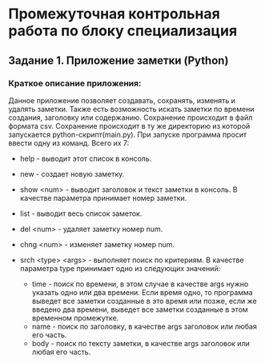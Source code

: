 # Промежуточная контрольная работа по блоку специализация

## Задание 1. Приложение заметки (Python)

### Краткое описание приложения:

Данное приложение позволяет создавать, сохранять, изменять и удалять заметки. Также есть возможность искать заметки по времени создания, заголовку или содержанию. Сохранение происходит в файл формата csv. Сохранение происходит в ту же директорию из которой запускается python-скрипт(main.py). При запуске программа просит ввести одну из команд. Всего их 7:
    
* help - выводит этот список в консоль.
* new - создает новую заметку.
* show \<num\> - выводит заголовок и текст заметки в консоль. В качестве параметра принимает номер заметки.
* list - выводит весь список заметок.
* del \<num\> - удаляет заметку номер num.
* chng \<num\> - изменяет заметку номер num.
* srch \<type\> \<args\> - выполняет поиск по критериям. В качестве параметра type принимает одно из следующих значений:

    - time - поиск по времени, в этом случае в качестве args нужно указать одно или два времени. Если время одно, то программа выведет все заметки созданные в это время или позже, если же введено два времени, выведет все заметки созданные в этом временном промежутке.
    - name - поиск по заголовку, в качестве args заголовок или любая его часть.
    - body - поиск по тексту заметки, в качестве args заголовок или любая его часть.